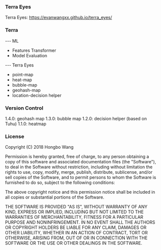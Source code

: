 ### Terra Eyes
Terra Eyes:  https://evanwangxx.github.io/terra_eyes/


### Terra
--- ML
* Features Transformer
* Model Evaluation

--- Terra Eyes
* point-map
* heat-map
* bubble-map
* geohash-map
* location-decision helper


### Version Control
1.4.0: geohash map
1.3.0: bubble map
1.2.0: decision helper (based on Tuhu)
1.1.0: heatmap


### License
Copyright (C) 2018 Hongbo Wang 

Permission is hereby granted, free of charge, to any person obtaining a copy of this software and associated documentation files (the "Software"), to deal in the Software without restriction, including without limitation the rights to use, copy, modify, merge, publish, distribute, sublicense, and/or sell copies of the Software, and to permit persons to whom the Software is furnished to do so, subject to the following conditions:

The above copyright notice and this permission notice shall be included in all copies or substantial portions of the Software.

THE SOFTWARE IS PROVIDED "AS IS", WITHOUT WARRANTY OF ANY KIND, EXPRESS OR IMPLIED, INCLUDING BUT NOT LIMITED TO THE WARRANTIES OF MERCHANTABILITY, FITNESS FOR A PARTICULAR PURPOSE AND NONINFRINGEMENT. IN NO EVENT SHALL THE AUTHORS OR COPYRIGHT HOLDERS BE LIABLE FOR ANY CLAIM, DAMAGES OR OTHER LIABILITY, WHETHER IN AN ACTION OF CONTRACT, TORT OR OTHERWISE, ARISING FROM, OUT OF OR IN CONNECTION WITH THE SOFTWARE OR THE USE OR OTHER DEALINGS IN THE SOFTWARE.